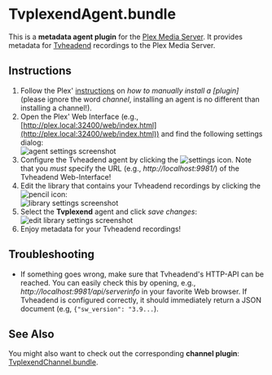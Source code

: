 TvplexendAgent.bundle
=======================

This is a **metadata agent plugin** for the [Plex Media Server](https://plex.tv).
It provides metadata for [Tvheadend](https://tvheadend.org) recordings to the Plex Media Server.

Instructions
------------

1. Follow the Plex' [instructions](https://support.plex.tv/hc/en-us/articles/201187656-How-do-I-manually-install-a-channel-) on *how to manually install a [plugin]* (please ignore the word *channel*, installing an agent is no different than installing a channel!).
2. Open the Plex' Web Interface (e.g., [http://plex.local:32400/web/index.html](http://plex.local:32400/web/index.html)) and find the following settings dialog: <br>![agent settings screenshot](https://raw.githubusercontent.com/pgaubatz/TvplexendAgent.bundle/master/TvplexendAgent-Screenshot-1.png)
3. Configure the Tvheadend agent by clicking the ![settings](http://cdn-img.easyicon.net/png/10734/1073494.png) icon. Note that you *must* specify the URL (e.g., _http://localhost:9981/_) of the Tvheadend Web-Interface!
4. Edit the library that contains your Tvheadend recordings by clicking the ![pencil](http://cdn-img.easyicon.net/png/10691/1069172.png) icon: <br>![library settings screenshot](https://raw.githubusercontent.com/pgaubatz/TvplexendAgent.bundle/master/TvplexendAgent-Screenshot-2.png)
5. Select the **Tvplexend** agent and click *save changes*: <br>![edit library settings screenshot](https://raw.githubusercontent.com/pgaubatz/TvplexendAgent.bundle/master/TvplexendAgent-Screenshot-3.png)
6. Enjoy metadata for your Tvheadend recordings!

Troubleshooting
---------------

- If something goes wrong, make sure that Tvheadend's HTTP-API can be reached. You can easily check this by opening, e.g., _http://localhost:9981/api/serverinfo_ in your favorite Web browser. If Tvheadend is configured correctly, it should immediately return a JSON document (e.g, `{"sw_version": "3.9...`).

See Also
--------

You might also want to check out the corresponding **channel plugin**: [TvplexendChannel.bundle](https://github.com/pgaubatz/TvplexendChannel.bundle).
